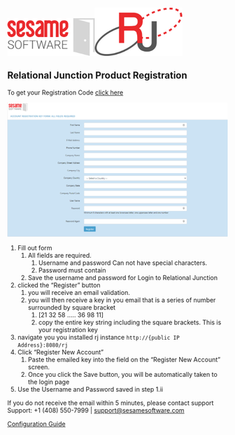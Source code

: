 
<img src="../images/SesameSoftwareLogo-2020Final.png" width="200"><img src="../images/RJOrbitLogo-2021Final.png" width="200">

## Relational Junction Product Registration

To get your Registration Code [click here](https://licensemanager.sesamesoftware.com:8443/rjlm/registration/register)

<img src="../images/registrationPage.PNG" width="1000">

1. Fill out form
   1. All fields are required.
      1. Username and password Can not have special characters.
      2. Password must contain
   2. Save the username and password for Login to Relational Junction
2. clicked the “Register” button
   1. you will receive an email validation.
   2. you will then receive a key in you email that is a series of number surrounded by square bracket
      1. [21 32 58 ..... 36 98 11]
      2. copy the entire key string including the square brackets. This is your registration key
3. navigate you you installed rj instance `http://{public IP Address}:8080/rj`
4. Click “Register New Account”
   1. Paste the emailed key into the field on the “Register New Account” screen.
   2. Once you click the Save button, you will be automatically taken to  the login page
5. Use the Username and Password saved in step 1.ii

If you do not receive the email within 5 minutes, please contact support
Support: +1 (408) 550-7999  |  support@sesamesoftware.com

[Configuration Guide](../guides/configurationGuide.md)
